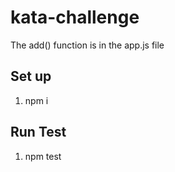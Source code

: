 # kata-challenge

The add() function is in the app.js file

## Set up
1. npm i

## Run Test
1. npm test
